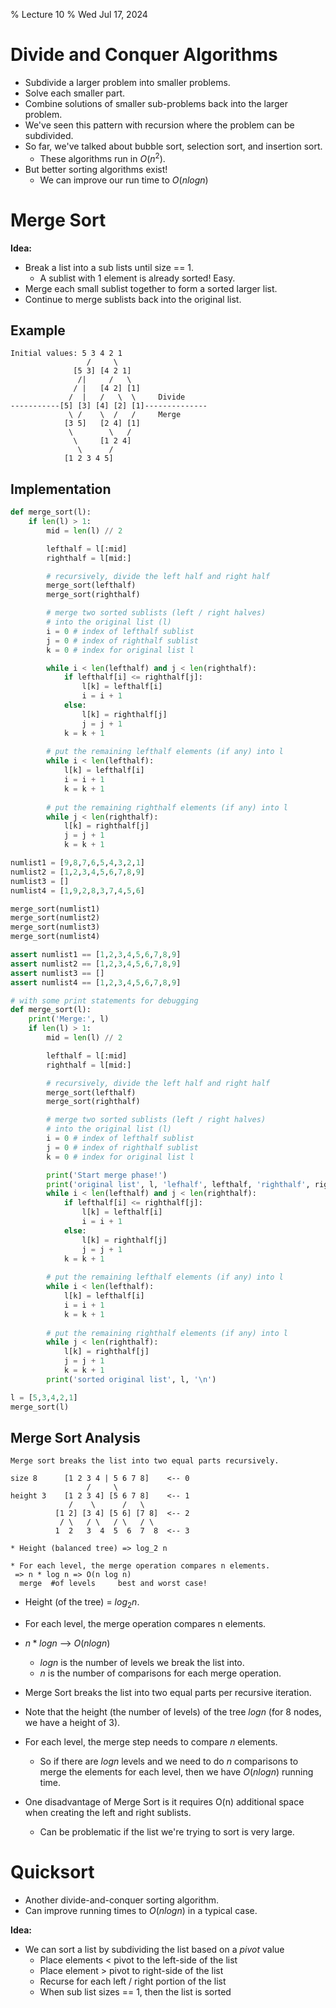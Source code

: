 % Lecture 10
% Wed Jul 17, 2024

# Divide and Conquer Algorithms

* Subdivide a larger problem into smaller problems.
* Solve each smaller part.
* Combine solutions of smaller sub-problems back into the larger problem.
* We've seen this pattern with recursion where the problem can be subdivided.
* So far, we've talked about bubble sort, selection sort, and insertion sort.
    - These algorithms run in $O(n^2)$.
* But better sorting algorithms exist!
    - We can improve our run time to $O(n log n)$

# Merge Sort

**Idea:**

* Break a list into a sub lists until size == 1.
    - A sublist with 1 element is already sorted! Easy.
* Merge each small sublist together to form a sorted larger list.
* Continue to merge sublists back into the original list.

## Example

```
Initial values: 5 3 4 2 1
                 /     \
              [5 3] [4 2 1]
               /|     /   \
			  / |   [4 2] [1]
             /  |   /   \  \     Divide
-----------[5] [3] [4] [2] [1]--------------
             \ /    \  /   /     Merge
            [3 5]   [2 4] [1]
             \        \   /
              \     [1 2 4]
               \      /
			[1 2 3 4 5]

```

## Implementation

```python {"id":"01J313ETE389MD0SGAMMQT8EWP"}
def merge_sort(l):
    if len(l) > 1:
        mid = len(l) // 2

        lefthalf = l[:mid]
        righthalf = l[mid:]

        # recursively, divide the left half and right half
        merge_sort(lefthalf)
        merge_sort(righthalf)

        # merge two sorted sublists (left / right halves)
        # into the original list (l)
        i = 0 # index of lefthalf sublist
        j = 0 # index of righthalf sublist
        k = 0 # index for original list l

        while i < len(lefthalf) and j < len(righthalf):
            if lefthalf[i] <= righthalf[j]:
                l[k] = lefthalf[i]
                i = i + 1
            else:
                l[k] = righthalf[j]
                j = j + 1
            k = k + 1
        
        # put the remaining lefthalf elements (if any) into l
        while i < len(lefthalf):
            l[k] = lefthalf[i]
            i = i + 1
            k = k + 1
        
        # put the remaining righthalf elements (if any) into l
        while j < len(righthalf):
            l[k] = righthalf[j]
            j = j + 1
            k = k + 1

numlist1 = [9,8,7,6,5,4,3,2,1]
numlist2 = [1,2,3,4,5,6,7,8,9]
numlist3 = []
numlist4 = [1,9,2,8,3,7,4,5,6]

merge_sort(numlist1)
merge_sort(numlist2)
merge_sort(numlist3)
merge_sort(numlist4)

assert numlist1 == [1,2,3,4,5,6,7,8,9]
assert numlist2 == [1,2,3,4,5,6,7,8,9]
assert numlist3 == []
assert numlist4 == [1,2,3,4,5,6,7,8,9]
```

```python {"id":"01J31484S2Q0WJH10YHRNFJRBK"}
# with some print statements for debugging
def merge_sort(l):
    print('Merge:', l)
    if len(l) > 1:
        mid = len(l) // 2

        lefthalf = l[:mid]
        righthalf = l[mid:]

        # recursively, divide the left half and right half
        merge_sort(lefthalf)
        merge_sort(righthalf)

        # merge two sorted sublists (left / right halves)
        # into the original list (l)
        i = 0 # index of lefthalf sublist
        j = 0 # index of righthalf sublist
        k = 0 # index for original list l

        print('Start merge phase!')
        print('original list', l, 'lefhalf', lefthalf, 'righthalf', righthalf)
        while i < len(lefthalf) and j < len(righthalf):
            if lefthalf[i] <= righthalf[j]:
                l[k] = lefthalf[i]
                i = i + 1
            else:
                l[k] = righthalf[j]
                j = j + 1
            k = k + 1
        
        # put the remaining lefthalf elements (if any) into l
        while i < len(lefthalf):
            l[k] = lefthalf[i]
            i = i + 1
            k = k + 1
        
        # put the remaining righthalf elements (if any) into l
        while j < len(righthalf):
            l[k] = righthalf[j]
            j = j + 1
            k = k + 1
        print('sorted original list', l, '\n')

l = [5,3,4,2,1]
merge_sort(l)
```

## Merge Sort Analysis

```
Merge sort breaks the list into two equal parts recursively.

size 8      [1 2 3 4 | 5 6 7 8]    <-- 0
                 /     \
height 3    [1 2 3 4] [5 6 7 8]    <-- 1
             /    \      /   \ 
          [1 2] [3 4] [5 6] [7 8]  <-- 2
           / \   / \   / \   / \
          1  2   3  4  5  6  7  8  <-- 3

* Height (balanced tree) => log_2 n

* For each level, the merge operation compares n elements.
 => n * log n => O(n log n)
  merge  #of levels     best and worst case!
```

* Height (of the tree) = $log_2 n$.
* For each level, the merge operation compares n elements.
* $n * log n$ --> $O(n log n)$
    - $log n$ is the number of levels we break the list into.
    - $n$ is the number of comparisons for each merge operation.

* Merge Sort breaks the list into two equal parts per recursive iteration.
* Note that the height (the number of levels) of the tree $log n$ (for 8 nodes, we have a height of 3).
* For each level, the merge step needs to compare $n$ elements.
    - So if there are $log n$ levels and we need to do $n$ comparisons to merge the elements for each level, then we have $O(n log n)$ running time.
* One disadvantage of Merge Sort is it requires O(n) additional space when creating the left and right sublists.
    - Can be problematic if the list we're trying to sort is very large.

# Quicksort

* Another divide-and-conquer sorting algorithm.
* Can improve running times to $O(n log n)$ in a typical case.

**Idea:** 

* We can sort a list by subdividing the list based on a _pivot_ value
    - Place elements < pivot to the left-side of the list
    - Place element > pivot to right-side of the list
    - Recurse for each left / right portion of the list
    - When sub list sizes == 1, then the list is sorted
